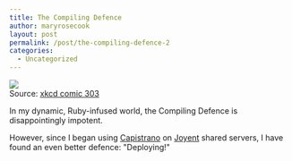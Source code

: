 ```yaml
---
title: The Compiling Defence
author: maryrosecook
layout: post
permalink: /post/the-compiling-defence-2
categories:
  - Uncategorized
---
```

![][1]  
Source: [xkcd comic 303][2]

In my dynamic, Ruby-infused world, the Compiling Defence is disappointingly impotent.

However, since I began using [Capistrano][3] on [Joyent][4] shared servers, I have found an even better defence: "Deploying!"

 [1]: http://imgs.xkcd.com/comics/compiling.png
 [2]: http://xkcd.com/303/
 [3]: http://www.capify.org
 [4]: http://www.joyent.com/connector/web-hosting/